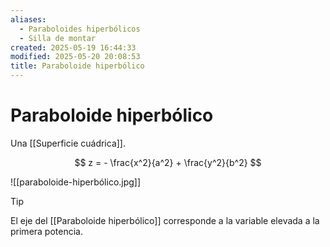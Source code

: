 ```yaml
---
aliases:
  - Paraboloides hiperbólicos
  - Silla de montar
created: 2025-05-19 16:44:33
modified: 2025-05-20 20:08:53
title: Paraboloide hiperbólico
---
```


# Paraboloide hiperbólico

Una [[Superficie cuádrica]].

$$
z = - \frac{x^2}{a^2} + \frac{y^2}{b^2}
$$

![[paraboloide-hiperbólico.jpg]]

> [!tip]
> El eje del [[Paraboloide hiperbólico]] corresponde a la variable elevada a la primera potencia.
